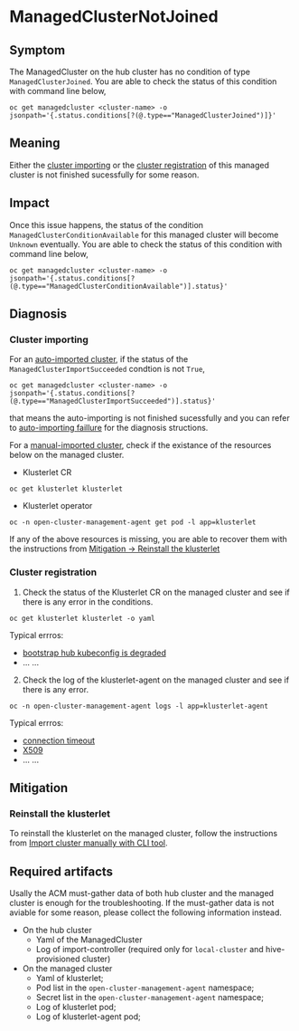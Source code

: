 # ManagedClusterNotJoined

## Symptom
The ManagedCluster on the hub cluster has no condition of type `ManagedClusterJoined`. You are able to check the status of this condition with command line below,
```
oc get managedcluster <cluster-name> -o jsonpath='{.status.conditions[?(@.type=="ManagedClusterJoined")]}'
```

## Meaning
Either the [cluster importing](../../concepts/ClusterImporting.md#cluster-importing) or the [cluster registration](../../concepts/ClusterRegistration.md#cluster-registration) of this managed cluster is not finished sucessfully for some reason.

## Impact
Once this issue happens, the status of the condition `ManagedClusterConditionAvailable` for this managed cluster will become `Unknown` eventually. You are able to check the status of this condition with command line below,
```
oc get managedcluster <cluster-name> -o jsonpath='{.status.conditions[?(@.type=="ManagedClusterConditionAvailable")].status}'
```

## Diagnosis

### Cluster importing

For an [auto-imported cluster](../../concepts/ClusterImporting.md#auto-importing), if the status of the `ManagedClusterImportSucceeded` condtion is not `True`, 
```
oc get managedcluster <cluster-name> -o jsonpath='{.status.conditions[?(@.type=="ManagedClusterImportSucceeded")].status}'
```
that means the auto-importing is not finished sucessfully and you can refer to [auto-importing faillure](./AutoImportingFailure.md) for the diagnosis structions.


For a [manual-imported cluster](../../concepts/ClusterImporting.md#manual-importing), check if the existance of the resources below on the managed cluster.
- Klusterlet CR
```
oc get klusterlet klusterlet
```
- Klusterlet operator
```
oc -n open-cluster-management-agent get pod -l app=klusterlet
```

If any of the above resources is missing, you are able to recover them with the instructions from [Mitigation -> Reinstall the klusterlet](#reinstall-the-klusterlet)

### Cluster registration

1. Check the status of the Klusterlet CR on the managed cluster and see if there is any error in the conditions.
```
oc get klusterlet klusterlet -o yaml
```

Typical errros:
- [bootstrap hub kubeconfig is degraded](...)
- ... ...

2. Check the log of the klusterlet-agent on the managed cluster and see if there is any error.
```
oc -n open-cluster-management-agent logs -l app=klusterlet-agent
```

Typical errros:
- [connection timeout](...)
- [X509](...)
- ... ...

## Mitigation

### Reinstall the klusterlet
To reinstall the klusterlet on the managed cluster, follow the instructions from [Import cluster manually with CLI tool](../../guide/ManagedCluster/ManagedClusterManualImport.md).

## Required artifacts
Usally the ACM must-gather data of both hub cluster and the managed cluster is enough for the troubleshooting. If the must-gather data is not aviable for some reason, please collect the following information instead.
- On the hub cluster
  - Yaml of the ManagedCluster
  - Log of import-controller (required only for `local-cluster` and hive-provisioned cluster)
- On the managed cluster
  - Yaml of klusterlet;
  - Pod list in the `open-cluster-management-agent` namespace;
  - Secret list in the `open-cluster-management-agent` namespace;
  - Log of klusterlet pod;
  - Log of klusterlet-agent pod;
